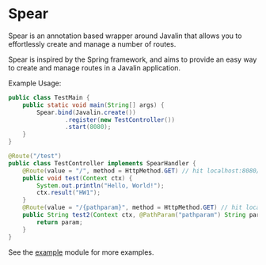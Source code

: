 # Spear
Spear is an annotation based wrapper around Javalin that allows you to effortlessly create and manage a number of routes.

Spear is inspired by the Spring framework, and aims to provide an easy way to create and manage routes in a Javalin application. 

Example Usage:
```java
public class TestMain {
    public static void main(String[] args) {
        Spear.bind(Javalin.create())
                .register(new TestController())
                .start(8080);
    }
}

@Route("/test")
public class TestController implements SpearHandler {
    @Route(value = "/", method = HttpMethod.GET) // hit localhost:8080/test/
    public void test(Context ctx) {
        System.out.println("Hello, World!");
        ctx.result("HW1");
    }
    @Route(value = "/{pathparam}", method = HttpMethod.GET) // hit localhost:8080/test/paramnamehere
    public String test2(Context ctx, @PathParam("pathparam") String param) {
        return param;
    }
}
```

See the [example](https://github.com/Badbird5907/Spear/blob/master/example/src/main/java/dev/badbird/spear/example/SpearExample.java) module for more examples.